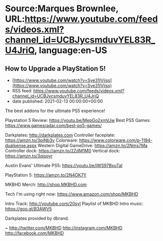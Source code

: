 # Source:Marques Brownlee, URL:https://www.youtube.com/feeds/videos.xml?channel_id=UCBJycsmduvYEL83R_U4JriQ, language:en-US

## How to Upgrade a PlayStation 5!
 - [https://www.youtube.com/watch?v=Sye31IVjiss](https://www.youtube.com/watch?v=Sye31IVjiss)
 - RSS feed: https://www.youtube.com/feeds/videos.xml?channel_id=UCBJycsmduvYEL83R_U4JriQ
 - date published: 2021-02-13 00:00:00+00:00

The best addons for the ultimate PS5 experience!

Playstation 5 Review: https://youtu.be/MepGo2xmVJw
Best PS5 Games: https://www.gamesradar.com/best-ps5-games/

Darkplates: http://darkplates.com
Controller faceplate: https://amzn.to/3piNb3v
Colorware: https://www.colorware.com/p-1184-dualsense.aspx
Western Digital GameDrive: https://amzn.to/2Nms7Ma
Controller dock: https://amzn.to/2ZdM1M0
Vertical dock: https://amzn.to/3qisoyr

Austin Evans' Ultimate PS5: https://youtu.be/iWS97BxuTaI

PlayStation 5: https://amzn.to/2N4OK7Y

MKBHD Merch: http://shop.MKBHD.com

Tech I'm using right now: https://www.amazon.com/shop/MKBHD

Intro Track: http://youtube.com/20syl
Playlist of MKBHD Intro music: https://goo.gl/B3AWV5

Darkplates provided by dbrand.

~
http://twitter.com/MKBHD
http://instagram.com/MKBHD
http://facebook.com/MKBHD

